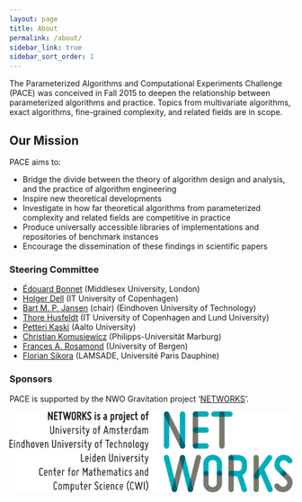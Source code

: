 ```yaml
---
layout: page
title: About
permalink: /about/
sidebar_link: true
sidebar_sort_order: 1
---
```


The Parameterized Algorithms and Computational Experiments Challenge (PACE) was
conceived in Fall 2015 to deepen the relationship between parameterized algorithms and
practice.
Topics from multivariate algorithms, exact algorithms, fine-grained complexity, and related fields are in scope.

## Our Mission

PACE aims to:

- Bridge the divide between the theory of algorithm design and analysis, and the practice
of algorithm engineering
- Inspire new theoretical developments
- Investigate in how far theoretical algorithms from parameterized complexity and related fields are competitive in practice
- Produce universally accessible libraries of implementations and repositories of benchmark instances
- Encourage the dissemination of these findings in scientific papers

### Steering Committee

- [Édouard Bonnet](https://www.lamsade.dauphine.fr/~bonnet/) (Middlesex University, London)
- [Holger Dell](https://holgerdell.com) (IT University of Copenhagen)
- [Bart M. P. Jansen](https://www.win.tue.nl/~bjansen/) (chair) (Eindhoven University of Technology)
- [Thore Husfeldt](https://thorehusfeldt.com/) (IT University of Copenhagen and Lund University)
- [Petteri Kaski](https://users.ics.aalto.fi/pkaski/) (Aalto University)
- [Christian Komusiewicz](https://www.uni-marburg.de/fb12/arbeitsgruppen/algorithmik/index_html?language_sync=1) (Philipps-Universität Marburg)
- [Frances A. Rosamond](https://www.uib.no/en/persons/Frances.Rosamond) (University of Bergen)
- [Florian Sikora](https://www.lamsade.dauphine.fr/~sikora/) (LAMSADE, Université Paris Dauphine)

### Sponsors

PACE is supported by the NWO Gravitation project ‘[NETWORKS](http://thenetworkcenter.nl/)’.

![NETWORKS Logo](/assets/img/networks-logopartners-lang-rgb-1000px.jpg)
